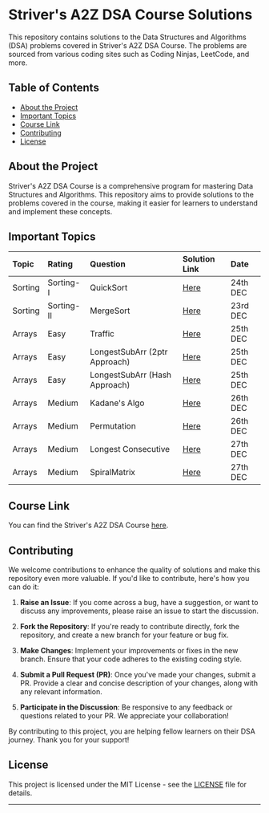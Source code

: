 # Striver's A2Z DSA Course Solutions

This repository contains solutions to the Data Structures and Algorithms (DSA) problems covered in Striver's A2Z DSA Course. The problems are sourced from various coding sites such as Coding Ninjas, LeetCode, and more.

## Table of Contents

-   [About the Project](#about-the-project)
-   [Important Topics](#important-topics)
-   [Course Link](#course-link)
-   [Contributing](#contributing)
-   [License](#license)

## About the Project

Striver's A2Z DSA Course is a comprehensive program for mastering Data Structures and Algorithms. This repository aims to provide solutions to the problems covered in the course, making it easier for learners to understand and implement these concepts.

## Important Topics

| Topic   | Rating     | Question                      | Solution Link                                                       | Date     |
| :------ | :--------- | :---------------------------- | :------------------------------------------------------------------ | :------- |
| Sorting | Sorting-I  | QuickSort                     | [Here](./2.%20Sorting/2.2.%20Sorting-II/4.%20QuickSort.py)          | 24th DEC |
| Sorting | Sorting-II | MergeSort                     | [Here](./2.%20Sorting/2.2.%20Sorting-II/1.%20MergeSort.py)          | 23rd DEC |
| Arrays  | Easy       | Traffic                       | [Here](./3.%20Arrays/3.1.%20Easy/11.%20Traffic.py)                  | 25th DEC |
| Arrays  | Easy       | LongestSubArr (2ptr Approach) | [Here](./3.%20Arrays/3.1.%20Easy/13.%20LongestSubArr.py)            | 25th DEC |
| Arrays  | Easy       | LongestSubArr (Hash Approach) | [Here](./3.%20Arrays/3.1.%20Easy/14.%20LongestSubArrNeg.py)         | 25th DEC |
| Arrays  | Medium     | Kadane's Algo                 | [Here](./3.%20Arrays/3.2.%20Medium/4.%20Kadane.py)                  | 26th DEC |
| Arrays  | Medium     | Permutation                   | [Here](./3.%20Arrays/3.2.%20Medium/8.%20NextPermutation.py)         | 26th DEC |
| Arrays  | Medium     | Longest Consecutive           | [Here](./3.%20Arrays/3.2.%20Medium/10.%20LongestConsecutiveLeet.py) | 27th DEC |
| Arrays  | Medium     | SpiralMatrix                  | [Here](./3.%20Arrays/3.2.%20Medium/13.%20MatrixSpiralLeet.py)       | 27th DEC |

## Course Link

You can find the Striver's A2Z DSA Course [here](https://takeuforward.org/strivers-a2z-dsa-course/strivers-a2z-dsa-course-sheet-2/).

## Contributing

We welcome contributions to enhance the quality of solutions and make this repository even more valuable. If you'd like to contribute, here's how you can do it:

1. **Raise an Issue**: If you come across a bug, have a suggestion, or want to discuss any improvements, please raise an issue to start the discussion.

2. **Fork the Repository**: If you're ready to contribute directly, fork the repository, and create a new branch for your feature or bug fix.

3. **Make Changes**: Implement your improvements or fixes in the new branch. Ensure that your code adheres to the existing coding style.

4. **Submit a Pull Request (PR)**: Once you've made your changes, submit a PR. Provide a clear and concise description of your changes, along with any relevant information.

5. **Participate in the Discussion**: Be responsive to any feedback or questions related to your PR. We appreciate your collaboration!

By contributing to this project, you are helping fellow learners on their DSA journey. Thank you for your support!

## License

This project is licensed under the MIT License - see the [LICENSE](LICENSE) file for details.

---
